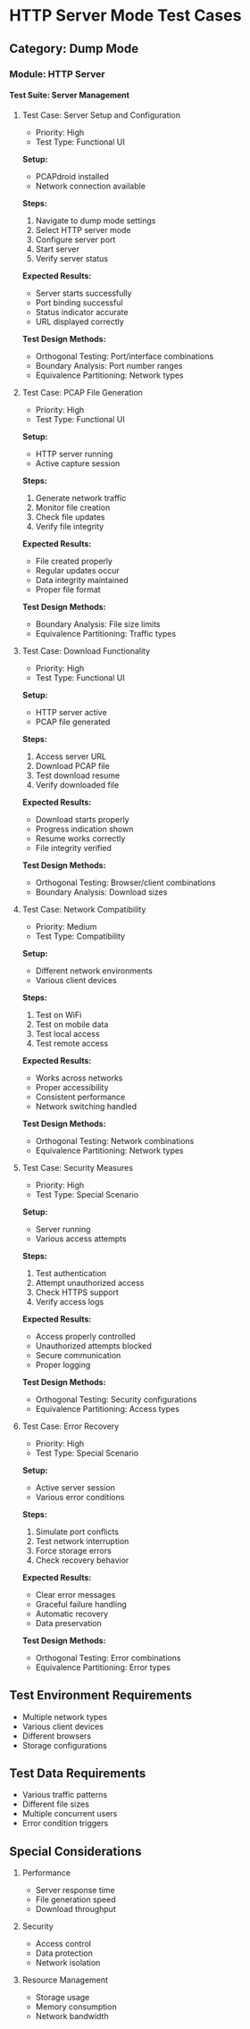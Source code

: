 # HTTP Server Mode Test Cases

## Category: Dump Mode
### Module: HTTP Server
#### Test Suite: Server Management

1. Test Case: Server Setup and Configuration
   - Priority: High
   - Test Type: Functional UI
   
   **Setup:**
   - PCAPdroid installed
   - Network connection available
   
   **Steps:**
   1. Navigate to dump mode settings
   2. Select HTTP server mode
   3. Configure server port
   4. Start server
   5. Verify server status
   
   **Expected Results:**
   - Server starts successfully
   - Port binding successful
   - Status indicator accurate
   - URL displayed correctly
   
   **Test Design Methods:**
   - Orthogonal Testing: Port/interface combinations
   - Boundary Analysis: Port number ranges
   - Equivalence Partitioning: Network types

2. Test Case: PCAP File Generation
   - Priority: High
   - Test Type: Functional UI
   
   **Setup:**
   - HTTP server running
   - Active capture session
   
   **Steps:**
   1. Generate network traffic
   2. Monitor file creation
   3. Check file updates
   4. Verify file integrity
   
   **Expected Results:**
   - File created properly
   - Regular updates occur
   - Data integrity maintained
   - Proper file format
   
   **Test Design Methods:**
   - Boundary Analysis: File size limits
   - Equivalence Partitioning: Traffic types

3. Test Case: Download Functionality
   - Priority: High
   - Test Type: Functional UI
   
   **Setup:**
   - HTTP server active
   - PCAP file generated
   
   **Steps:**
   1. Access server URL
   2. Download PCAP file
   3. Test download resume
   4. Verify downloaded file
   
   **Expected Results:**
   - Download starts properly
   - Progress indication shown
   - Resume works correctly
   - File integrity verified
   
   **Test Design Methods:**
   - Orthogonal Testing: Browser/client combinations
   - Boundary Analysis: Download sizes

4. Test Case: Network Compatibility
   - Priority: Medium
   - Test Type: Compatibility
   
   **Setup:**
   - Different network environments
   - Various client devices
   
   **Steps:**
   1. Test on WiFi
   2. Test on mobile data
   3. Test local access
   4. Test remote access
   
   **Expected Results:**
   - Works across networks
   - Proper accessibility
   - Consistent performance
   - Network switching handled
   
   **Test Design Methods:**
   - Orthogonal Testing: Network combinations
   - Equivalence Partitioning: Network types

5. Test Case: Security Measures
   - Priority: High
   - Test Type: Special Scenario
   
   **Setup:**
   - Server running
   - Various access attempts
   
   **Steps:**
   1. Test authentication
   2. Attempt unauthorized access
   3. Check HTTPS support
   4. Verify access logs
   
   **Expected Results:**
   - Access properly controlled
   - Unauthorized attempts blocked
   - Secure communication
   - Proper logging
   
   **Test Design Methods:**
   - Orthogonal Testing: Security configurations
   - Equivalence Partitioning: Access types

6. Test Case: Error Recovery
   - Priority: High
   - Test Type: Special Scenario
   
   **Setup:**
   - Active server session
   - Various error conditions
   
   **Steps:**
   1. Simulate port conflicts
   2. Test network interruption
   3. Force storage errors
   4. Check recovery behavior
   
   **Expected Results:**
   - Clear error messages
   - Graceful failure handling
   - Automatic recovery
   - Data preservation
   
   **Test Design Methods:**
   - Orthogonal Testing: Error combinations
   - Equivalence Partitioning: Error types

## Test Environment Requirements
- Multiple network types
- Various client devices
- Different browsers
- Storage configurations

## Test Data Requirements
- Various traffic patterns
- Different file sizes
- Multiple concurrent users
- Error condition triggers

## Special Considerations
1. Performance
   - Server response time
   - File generation speed
   - Download throughput

2. Security
   - Access control
   - Data protection
   - Network isolation

3. Resource Management
   - Storage usage
   - Memory consumption
   - Network bandwidth

